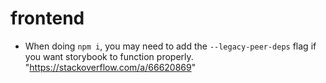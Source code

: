 # frontend
- When doing `npm i`, you may need to add the `--legacy-peer-deps` flag if you want storybook to function properly. "https://stackoverflow.com/a/66620869"
